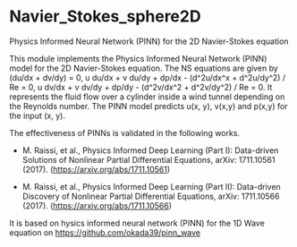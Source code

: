 # Navier_Stokes_sphere2D
Physics Informed Neural Network (PINN) for the 2D Navier-Stokes equation

This module implements the Physics Informed Neural Network (PINN) model for the 2D Navier-Stokes equation. The NS equations are given by (du/dx + dv/dy) = 0, u du/dx + v du/dy + dp/dx - (d^2u/dx^x + d^2u/dy^2) / Re = 0, u dv/dx + v dv/dy + dp/dy - (d^2v/dx^2 + d^2v/dy^2) / Re = 0. It represents the fluid flow over a cylinder inside a wind tunnel depending on the Reynolds number. The PINN model predicts u(x, y), v(x,y) and p(x,y) for the input (x, y).

The effectiveness of PINNs is validated in the following works.

+  M. Raissi, et al., Physics Informed Deep Learning (Part I): Data-driven Solutions of Nonlinear Partial Differential Equations, arXiv: 1711.10561 (2017). (https://arxiv.org/abs/1711.10561)

+  M. Raissi, et al., Physics Informed Deep Learning (Part II): Data-driven Discovery of Nonlinear Partial Differential Equations, arXiv: 1711.10566 (2017). (https://arxiv.org/abs/1711.10566)

It is based on hysics informed neural network (PINN) for the 1D Wave equation on https://github.com/okada39/pinn_wave
